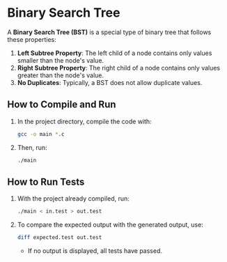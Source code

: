# Binary Search Tree

A **Binary Search Tree (BST)** is a special type of binary tree that follows these properties:

1. **Left Subtree Property**: The left child of a node contains only values smaller than the node's value.
2. **Right Subtree Property**: The right child of a node contains only values greater than the node's value.
3. **No Duplicates**: Typically, a BST does not allow duplicate values.

## How to Compile and Run

1. In the project directory, compile the code with:
   ```sh
   gcc -o main *.c
   ```
2. Then, run:
   ```sh
   ./main
   ```

## How to Run Tests

1. With the project already compiled, run:
   ```sh
   ./main < in.test > out.test
   ```
2. To compare the expected output with the generated output, use:
   ```sh
   diff expected.test out.test
   ```
   - If no output is displayed, all tests have passed.

